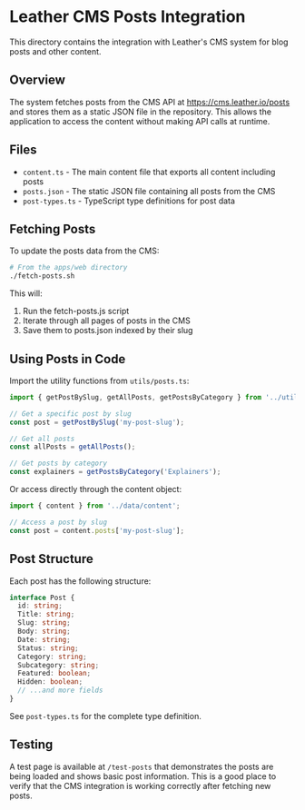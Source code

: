 # Leather CMS Posts Integration

This directory contains the integration with Leather's CMS system for blog posts and other content.

## Overview

The system fetches posts from the CMS API at https://cms.leather.io/posts and stores them as a static JSON file in the repository. This allows the application to access the content without making API calls at runtime.

## Files

- `content.ts` - The main content file that exports all content including posts
- `posts.json` - The static JSON file containing all posts from the CMS
- `post-types.ts` - TypeScript type definitions for post data

## Fetching Posts

To update the posts data from the CMS:

```bash
# From the apps/web directory
./fetch-posts.sh
```

This will:
1. Run the fetch-posts.js script
2. Iterate through all pages of posts in the CMS
3. Save them to posts.json indexed by their slug

## Using Posts in Code

Import the utility functions from `utils/posts.ts`:

```typescript
import { getPostBySlug, getAllPosts, getPostsByCategory } from '../utils/posts';

// Get a specific post by slug
const post = getPostBySlug('my-post-slug');

// Get all posts
const allPosts = getAllPosts();

// Get posts by category
const explainers = getPostsByCategory('Explainers');
```

Or access directly through the content object:

```typescript
import { content } from '../data/content';

// Access a post by slug
const post = content.posts['my-post-slug'];
```

## Post Structure

Each post has the following structure:

```typescript
interface Post {
  id: string;
  Title: string;
  Slug: string;
  Body: string;
  Date: string;
  Status: string;
  Category: string;
  Subcategory: string;
  Featured: boolean;
  Hidden: boolean;
  // ...and more fields
}
```

See `post-types.ts` for the complete type definition.

## Testing

A test page is available at `/test-posts` that demonstrates the posts are being loaded and shows basic post information. This is a good place to verify that the CMS integration is working correctly after fetching new posts. 